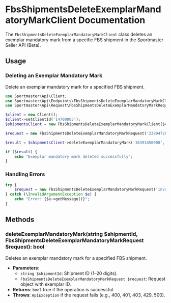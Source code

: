 # FbsShipmentsDeleteExemplarMandatoryMarkClient Documentation

The `FbsShipmentsDeleteExemplarMandatoryMarkClient` class deletes an exemplar mandatory mark from a specific FBS shipment in the Sportmaster Seller API (Beta).

## Usage

### Deleting an Exemplar Mandatory Mark

Delete an exemplar mandatory mark for a specified FBS shipment.

```php
use Sportmaster\Api\Client;
use Sportmaster\Api\Endpoints\FbsShipmentsDeleteExemplarMandatoryMarkClient;
use Sportmaster\Api\Request\FbsShipmentsDeleteExemplarMandatoryMarkRequest;

$client = new Client();
$client->setClientId('14700005');
$shipmentsClient = new FbsShipmentsDeleteExemplarMandatoryMarkClient($client);

$request = new FbsShipmentsDeleteExemplarMandatoryMarkRequest('2389472891');

$result = $shipmentsClient->deleteExemplarMandatoryMark('16393450000', $request);

if ($result) {
    echo "Exemplar mandatory mark deleted successfully";
}
```

### Handling Errors

```php
try {
    $request = new FbsShipmentsDeleteExemplarMandatoryMarkRequest('invalid_id');
} catch (\InvalidArgumentException $e) {
    echo "Error: {$e->getMessage()}";
}
```

## Methods

### deleteExemplarMandatoryMark(string $shipmentId, FbsShipmentsDeleteExemplarMandatoryMarkRequest $request): bool

Deletes an exemplar mandatory mark for a specified FBS shipment.

- **Parameters**:
  - `string $shipmentId`: Shipment ID (1–20 digits).
  - `FbsShipmentsDeleteExemplarMandatoryMarkRequest $request`: Request object with exemplar ID.
- **Returns**: `bool` true if the operation is successful.
- **Throws**: `ApiException` if the request fails (e.g., 400, 401, 403, 429, 500).